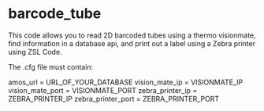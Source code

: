 # barcode_tube

This code allows you to read 2D barcoded tubes using a thermo visionmate, find information in a database api, and print out a label using a Zebra printer using ZSL Code. 

The .cfg file must contain:

amos_url = URL_OF_YOUR_DATABASE
vision_mate_ip = VISIONMATE_IP
vision_mate_port = VISIONMATE_PORT
zebra_printer_ip = ZEBRA_PRINTER_IP
zebra_printer_port = ZEBRA_PRINTER_PORT
